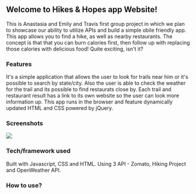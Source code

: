 ## Welcome to Hikes & Hopes app Website!

This is Anastasia and Emily and Travis first group project in which we plan to showcase our ability to utilize APIs and build a simple obile friendly app.
This app allows you to find a hike, as well as nearby restaurants. The concept is that that you can burn calories first, then follow up with replacing those calories with delicious food! Quite exciting, isn't it?

### Features
It's a simple application that allows the user to look for trails near him or it's possible to search by state/city. Also the user is able to check the weather for the trail and its possible to find restaurats close by. Each trail and restaurant result has a link to its own website so the user can look more information up. This app runs in the browser and feature dynamically updated HTML and CSS powered by jQuery.

### Screenshots

<img src="./___.png">

### Tech/framework used
Built with Javascript, CSS and HTML. Using 3 API - Zomato, Hiking Project and OpenWeather API.

### How to use?
